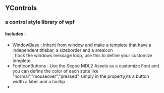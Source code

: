 ## YControls
### a control style library of wpf

#### Includes :
- WindowBase : Inherit from window and make a template that have a independent titlebar, a sizeborder and a areaicon  
  , hock the windows message loop, use this to define your customize templete.  
- FontIconButtons : Use the Segoe MDL2 Assets as a customize Font and you can define the color of each state like  
  "normal","mouseover","pressed" simply in the property,its a button width a label and a tooltip  
- 



